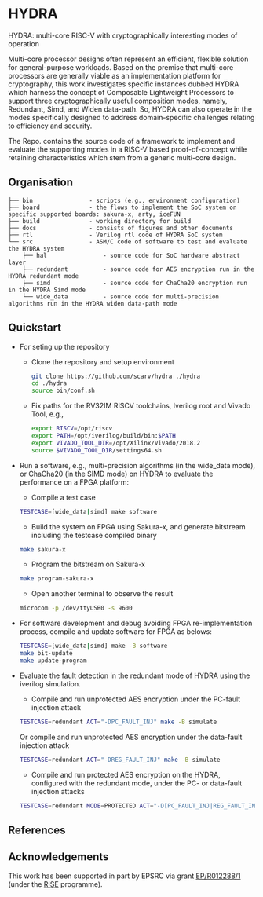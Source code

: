 # HYDRA
HYDRA: multi-core RISC-V with cryptographically interesting modes of operation

Multi-core processor designs often represent an efficient, flexible solution for general-purpose workloads.
Based on the premise that multi-core processors are generally viable as an implementation platform for cryptography, 
this work investigates specific instances dubbed HYDRA which harness the concept of Composable Lightweight Processors to support
three cryptographically useful composition modes, namely, Redundant, Simd, and Widen data-path.
So, HYDRA can also operate in the modes specifically designed to address domain-specific challenges relating to efficiency and security.

The Repo. contains the source code of a framework to implement and evaluate the supporting modes in a RISC-V based proof-of-concept 
while retaining characteristics which stem from a generic multi-core design.


## Organisation

```
├── bin                - scripts (e.g., environment configuration)
├── board              - the flows to implement the SoC system on specific supported boards: sakura-x, arty, iceFUN
├── build              - working directory for build
├── docs               - consists of figures and other documents
├── rtl                - Verilog rtl code of HYDRA SoC system
└── src                - ASM/C code of software to test and evaluate the HYDRA system
    ├── hal                - source code for SoC hardware abstract layer
    ├── redundant          - source code for AES encryption run in the HYDRA redundant mode
    ├── simd               - source code for ChaCha20 encryption run in the HYDRA Simd mode
    └── wide_data          - source code for multi-precision algorithms run in the HYDRA widen data-path mode
```

<!--- -------------------------------------------------------------------- --->

## Quickstart

- For seting up the repository

  - Clone the repository and setup environment 
  
    ```sh
    git clone https://github.com/scarv/hydra ./hydra
    cd ./hydra
    source bin/conf.sh
    ```

  - Fix paths for the RV32IM RISCV toolchains, Iverilog root and Vivado Tool, e.g.,
  
    ```sh
    export RISCV=/opt/riscv
    export PATH=/opt/iverilog/build/bin:$PATH
    export VIVADO_TOOL_DIR=/opt/Xilinx/Vivado/2018.2
    source $VIVADO_TOOL_DIR/settings64.sh
    ```

- Run a software, e.g., multi-precision algorithms (in the wide_data mode), or ChaCha20 (in the SIMD mode) on HYDRA to evaluate the performance on a FPGA platform:

  - Compile a test case
  ```sh
  TESTCASE=[wide_data|simd] make software
  ```
 
  - Build the system on FPGA using Sakura-x, and generate bitstream including the testcase compiled binary

  ```sh
  make sakura-x
  ```

  - Program the bitstream on Sakura-x

  ```sh
  make program-sakura-x
  ```

  - Open another terminal to observe the result

  ```sh
  microcom -p /dev/ttyUSB0 -s 9600
  ```

- For software development and debug avoiding FPGA re-implementation process, compile and update software for FPGA as belows:

  ```sh
  TESTCASE=[wide_data|simd] make -B software
  make bit-update
  make update-program
  ```

- Evaluate the fault detection in the redundant mode of HYDRA using the iverilog simulation.

  - Compile and run unprotected AES encryption under the PC-fault injection attack
  ```sh
  TESTCASE=redundant ACT="-DPC_FAULT_INJ" make -B simulate
  ```

  Or compile and run unprotected AES encryption under the data-fault injection attack 
  ```sh
  TESTCASE=redundant ACT="-DREG_FAULT_INJ" make -B simulate
  ```

  - Compile and run protected AES encryption on the HYDRA, configured with the redundant mode, under the PC- or data-fault injection attacks 
  ```sh
  TESTCASE=redundant MODE=PROTECTED ACT="-D[PC_FAULT_INJ|REG_FAULT_INJ]" make -B simulate
  ```

## References


## Acknowledgements

This work has been supported in part
by EPSRC via grant
[EP/R012288/1](https://gow.epsrc.ukri.org/NGBOViewGrant.aspx?GrantRef=EP/R012288/1) (under the [RISE](http://www.ukrise.org) programme).
